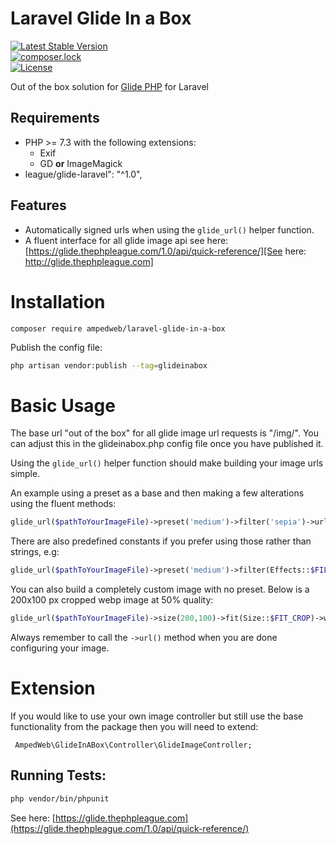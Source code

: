 
Laravel Glide In a Box
============  

[![Latest Stable Version](https://poser.pugx.org/ampedweb/laravel-glide-in-a-box/v)](//packagist.org/packages/ampedweb/laravel-glide-in-a-box)  
[![composer.lock](https://poser.pugx.org/ampedweb/laravel-glide-in-a-box/composerlock)](//packagist.org/packages/ampedweb/laravel-glide-in-a-box)  
[![License](https://poser.pugx.org/ampedweb/laravel-glide-in-a-box/license)](//packagist.org/packages/ampedweb/laravel-glide-in-a-box)

Out of the box solution for [Glide PHP](https://glide.thephpleague.com/) for Laravel

Requirements
------------  

* PHP >= 7.3 with the following extensions:
  * Exif
  * GD  **or** ImageMagick
* league/glide-laravel": "^1.0",

Features
--------  

* Automatically signed urls when using the `glide_url()` helper  function.
* A fluent interface for all glide image api see here: [https://glide.thephpleague.com/1.0/api/quick-reference/][See here: http://glide.thephpleague.com] 


Installation
============  

```
composer require ampedweb/laravel-glide-in-a-box
```

Publish the config file:

```bash
php artisan vendor:publish --tag=glideinabox  
```

Basic Usage
============  

The base url "out of the box" for all glide image url requests is "/img/".  You can adjust this in the glideinabox.php config file once you have published it.


Using the `glide_url()` helper function should make building your image urls simple.

An example using a preset as a base and then making a few alterations using the fluent methods:

```php
glide_url($pathToYourImageFile)->preset('medium')->filter('sepia')->url();
```

There are also predefined constants if you prefer using those rather than strings, e.g:

```php
glide_url($pathToYourImageFile)->preset('medium')->filter(Effects::$FILTER_SEPIA)->url();
```

You can also build a completely custom image with no preset.
Below is a 200x100 px cropped webp image at 50% quality:

```php
glide_url($pathToYourImageFile)->size(200,100)->fit(Size::$FIT_CROP)->webp(50)->url();
```
Always remember to call the `->url()` method when you are done configuring your image.

Extension
============  
If you would like to use your own image controller but still use the base functionality from the package then you will need to extend:


     AmpedWeb\GlideInABox\Controller\GlideImageController;  


Running Tests:
--------  

```bash
php vendor/bin/phpunit
```

See here: [https://glide.thephpleague.com](https://glide.thephpleague.com/1.0/api/quick-reference/)
